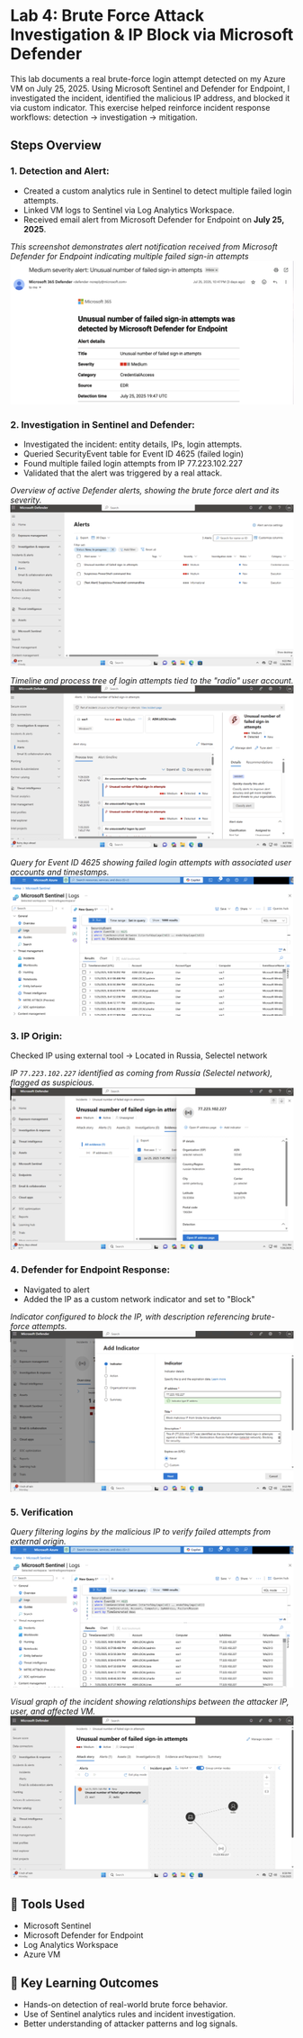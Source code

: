 # Lab 4: Brute Force Attack Investigation & IP Block via Microsoft Defender

This lab documents a real brute-force login attempt detected on my Azure VM on July 25, 2025. Using Microsoft Sentinel and Defender for Endpoint, I investigated the incident, identified the malicious IP address, and blocked it via custom indicator. This exercise helped reinforce incident response workflows: detection → investigation → mitigation.

## Steps Overview
### 1. Detection and Alert:
- Created a custom analytics rule in Sentinel to detect multiple failed login attempts.
- Linked VM logs to Sentinel via Log Analytics Workspace.
- Received email alert from Microsoft Defender for Endpoint on **July 25, 2025**.

*This screenshot demonstrates alert notification received from Microsoft Defender for Endpoint indicating multiple failed sign-in attempts*
![Alert email](email-alert.png)

### 2. Investigation in Sentinel and Defender:
- Investigated the incident: entity details, IPs, login attempts.
- Queried SecurityEvent table for Event ID 4625 (failed login)
- Found multiple failed login attempts from IP 77.223.102.227
- Validated that the alert was triggered by a real attack.

*Overview of active Defender alerts, showing the brute force alert and its severity.*
![Alert table](alert-info-defender.png)

*Timeline and process tree of login attempts tied to the "radio" user account.*
![Alert process tree](alert-process-tree-defender.png) 

*Query for Event ID 4625 showing failed login attempts with associated user accounts and timestamps.*
![Kusto failed logins](kusto-query.png) 

### 3. IP Origin:
Checked IP using external tool → Located in Russia, Selectel network

*IP `77.223.102.227` identified as coming from Russia (Selectel network), flagged as suspicious.*
![IP origin](defender-evidence-ip.png) 


### 4. Defender for Endpoint Response:
- Navigated to alert
- Added the IP as a custom network indicator and set to "Block"
  
*Indicator configured to block the IP, with description referencing brute-force attempts.*
![Indicator confirmation](indicator-creation.png)  

### 5. Verification 

*Query filtering logins by the malicious IP to verify failed attempts from external origin.*
![Kusto IP lookup](kusto-query-ip.png) 

*Visual graph of the incident showing relationships between the attacker IP, user, and affected VM.*
![Incident graph](defender-incidents-results.png)

## 🔧 Tools Used
- Microsoft Sentinel
- Microsoft Defender for Endpoint
- Log Analytics Workspace
- Azure VM

## 🧠 Key Learning Outcomes
- Hands-on detection of real-world brute force behavior.
- Use of Sentinel analytics rules and incident investigation.
- Better understanding of attacker patterns and log signals.
  
